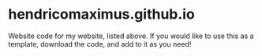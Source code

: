 # hendricomaximus.github.io

Website code for my website, listed above. If you would like to use this as a template, download the code, and add to it as you need! 
